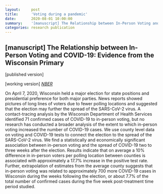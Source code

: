 ```yaml
---
layout:     post
title:      'Voting during a pandemic'
date:       2020-08-01 10:00:00
summary:    '[manuscript] The Relationship between In-Person Voting and COVID-19: Evidence from the Wisconsin Primary'
categories: research publication
---
```


<h2>&#91;manuscript&#93; The Relationship between In-Person Voting and COVID-19: Evidence from the Wisconsin Primary
</h2>

&#91;published version&#93; 

&#91;working version&#93; <em>[NBER](https://www.nber.org/papers/w27187)</em>

On April 7, 2020, Wisconsin held a major election for state positions and presidential preference for both major parties. News reports showed pictures of long lines of voters due to fewer polling locations and suggested that the election may further the spread of the SARS-CoV-2 virus. A contact-tracing analysis by the Wisconsin Department of Health Services identified 71 confirmed cases of COVID-19 to in-person voting, but no research has conducted a broader analysis of the extent to which in-person voting increased the number of COVID-19 cases. We use county level data on voting and COVID-19 tests to connect the election to the spread of the SARS-CoV-2 virus. We find a statistically and economically significant association between in-person voting and the spread of COVID-19 two to three weeks after the election. Results indicate that on average a 10% difference in in-person voters per polling location between counties is associated with approximately a 17.7% increase in the positive test rate. Further, extrapolation of estimates from the average county suggests that in-person voting was related to approximately 700 more COVID-19 cases in Wisconsin during the weeks following the election, or about 7.7% of the total number of confirmed cases during the five week post-treatment time period studied.